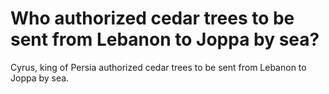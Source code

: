 # Who authorized cedar trees to be sent from Lebanon to Joppa by sea?

Cyrus, king of Persia authorized cedar trees to be sent from Lebanon to Joppa by sea.
